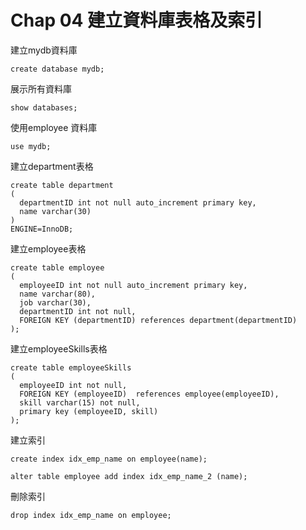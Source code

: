 
# Chap 04 建立資料庫表格及索引
建立mydb資料庫
```mysql
create database mydb;
```
展示所有資料庫
```mysql
show databases;
```
使用employee 資料庫
```mysql
use mydb;
```
建立department表格
```mysql
create table department
(  
  departmentID int not null auto_increment primary key,
  name varchar(30)
) 
ENGINE=InnoDB;
```
建立employee表格
```mysql
create table employee
(
  employeeID int not null auto_increment primary key,
  name varchar(80),
  job varchar(30),
  departmentID int not null,
  FOREIGN KEY (departmentID) references department(departmentID)
);
```
建立employeeSkills表格
```mysql
create table employeeSkills
(
  employeeID int not null,
  FOREIGN KEY (employeeID)  references employee(employeeID),
  skill varchar(15) not null,
  primary key (employeeID, skill)
);
```

建立索引
```mysql
create index idx_emp_name on employee(name);
```
```mysql
alter table employee add index idx_emp_name_2 (name);
```

刪除索引
```mysql
drop index idx_emp_name on employee;
```

